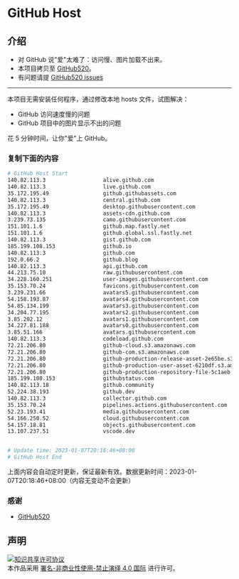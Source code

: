 # GitHub Host
## 介绍
- 对 GitHub 说"爱"太难了：访问慢、图片加载不出来。
- 本项目拷贝至 [GitHub520](https://github.com/521xueweihan/GitHub520)。
- 有问题请提 [GitHub520 issues](https://github.com/521xueweihan/GitHub520/issues/new)

---

本项目无需安装任何程序，通过修改本地 hosts 文件，试图解决：
- GitHub 访问速度慢的问题
- GitHub 项目中的图片显示不出的问题

花 5 分钟时间，让你"爱"上 GitHub。

### 复制下面的内容
```bash
# GitHub Host Start
140.82.113.3                  alive.github.com
140.82.113.3                  live.github.com
35.172.195.49                 github.githubassets.com
140.82.113.3                  central.github.com
35.172.195.49                 desktop.githubusercontent.com
140.82.113.3                  assets-cdn.github.com
3.239.73.135                  camo.githubusercontent.com
151.101.1.6                   github.map.fastly.net
151.101.1.6                   github.global.ssl.fastly.net
140.82.113.3                  gist.github.com
185.199.108.153               github.io
140.82.113.3                  github.com
192.0.66.2                    github.blog
140.82.113.3                  api.github.com
44.213.75.10                  raw.githubusercontent.com
34.228.160.251                user-images.githubusercontent.com
35.153.70.24                  favicons.githubusercontent.com
3.239.231.66                  avatars5.githubusercontent.com
54.158.193.87                 avatars4.githubusercontent.com
54.85.134.199                 avatars3.githubusercontent.com
34.204.77.195                 avatars2.githubusercontent.com
3.85.202.12                   avatars1.githubusercontent.com
34.227.81.188                 avatars0.githubusercontent.com
3.85.51.166                   avatars.githubusercontent.com
140.82.113.3                  codeload.github.com
72.21.206.80                  github-cloud.s3.amazonaws.com
72.21.206.80                  github-com.s3.amazonaws.com
72.21.206.80                  github-production-release-asset-2e65be.s3.amazonaws.com
72.21.206.80                  github-production-user-asset-6210df.s3.amazonaws.com
72.21.206.80                  github-production-repository-file-5c1aeb.s3.amazonaws.com
185.199.108.153               githubstatus.com
140.82.113.18                 github.community
52.224.38.193                 github.dev
140.82.113.3                  collector.github.com
35.153.70.24                  pipelines.actions.githubusercontent.com
52.23.193.41                  media.githubusercontent.com
54.166.250.52                 cloud.githubusercontent.com
54.157.18.81                  objects.githubusercontent.com
13.107.237.51                 vscode.dev


# Update time: 2023-01-07T20:18:46+08:00
# GitHub Host End

```
上面内容会自动定时更新，保证最新有效。数据更新时间：2023-01-07T20:18:46+08:00（内容无变动不会更新）

### 感谢

- [GitHub520](https://github.com/521xueweihan/GitHub520)

## 声明
<a rel="license" href="https://creativecommons.org/licenses/by-nc-nd/4.0/deed.zh"><img alt="知识共享许可协议" style="border-width: 0" src="https://licensebuttons.net/l/by-nc-nd/4.0/88x31.png"></a><br>本作品采用 <a rel="license" href="https://creativecommons.org/licenses/by-nc-nd/4.0/deed.zh">署名-非商业性使用-禁止演绎 4.0 国际</a> 进行许可。